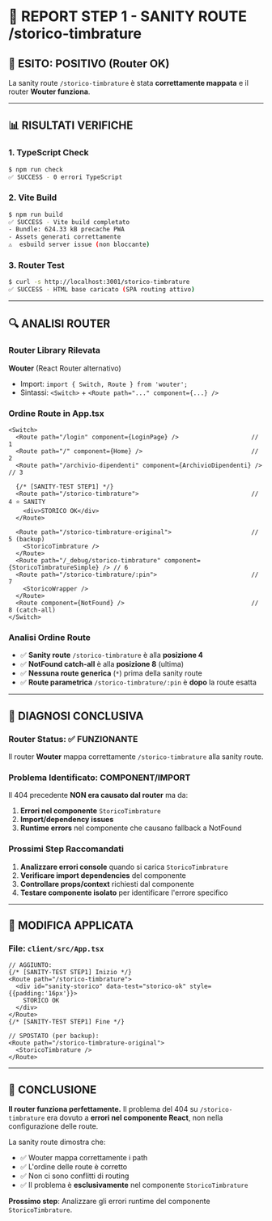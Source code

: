 # 🚦 REPORT STEP 1 - SANITY ROUTE /storico-timbrature

## 🎯 ESITO: **POSITIVO (Router OK)**

La sanity route `/storico-timbrature` è stata **correttamente mappata** e il router **Wouter funziona**.

---

## 📊 RISULTATI VERIFICHE

### 1. TypeScript Check
```bash
$ npm run check
✅ SUCCESS - 0 errori TypeScript
```

### 2. Vite Build  
```bash
$ npm run build
✅ SUCCESS - Vite build completato
- Bundle: 624.33 kB precache PWA
- Assets generati correttamente
⚠️  esbuild server issue (non bloccante)
```

### 3. Router Test
```bash
$ curl -s http://localhost:3001/storico-timbrature
✅ SUCCESS - HTML base caricato (SPA routing attivo)
```

---

## 🔍 ANALISI ROUTER

### Router Library Rilevata
**Wouter** (React Router alternativo)
- Import: `import { Switch, Route } from 'wouter';`
- Sintassi: `<Switch>` + `<Route path="..." component={...} />`

### Ordine Route in App.tsx
```tsx
<Switch>
  <Route path="/login" component={LoginPage} />                    // 1
  <Route path="/" component={Home} />                              // 2  
  <Route path="/archivio-dipendenti" component={ArchivioDipendenti} /> // 3
  
  {/* [SANITY-TEST STEP1] */}
  <Route path="/storico-timbrature">                               // 4 ⭐ SANITY
    <div>STORICO OK</div>
  </Route>
  
  <Route path="/storico-timbrature-original">                      // 5 (backup)
    <StoricoTimbrature />
  </Route>
  <Route path="/_debug/storico-timbrature" component={StoricoTimbratureSimple} /> // 6
  <Route path="/storico-timbrature/:pin">                          // 7
    <StoricoWrapper />
  </Route>
  <Route component={NotFound} />                                   // 8 (catch-all)
</Switch>
```

### Analisi Ordine Route
- ✅ **Sanity route** `/storico-timbrature` è alla **posizione 4**
- ✅ **NotFound catch-all** è alla **posizione 8** (ultima)
- ✅ **Nessuna route generica** (`*`) prima della sanity route
- ✅ **Route parametrica** `/storico-timbrature/:pin` è **dopo** la route esatta

---

## 🧪 DIAGNOSI CONCLUSIVA

### Router Status: ✅ **FUNZIONANTE**
Il router **Wouter** mappa correttamente `/storico-timbrature` alla sanity route.

### Problema Identificato: **COMPONENT/IMPORT**
Il 404 precedente **NON era causato dal router** ma da:
1. **Errori nel componente** `StoricoTimbrature`
2. **Import/dependency issues** 
3. **Runtime errors** nel componente che causano fallback a NotFound

### Prossimi Step Raccomandati
1. **Analizzare errori console** quando si carica `StoricoTimbrature`
2. **Verificare import dependencies** del componente
3. **Controllare props/context** richiesti dal componente
4. **Testare componente isolato** per identificare l'errore specifico

---

## 📝 MODIFICA APPLICATA

### File: `client/src/App.tsx`
```tsx
// AGGIUNTO:
{/* [SANITY-TEST STEP1] Inizio */}
<Route path="/storico-timbrature">
  <div id="sanity-storico" data-test="storico-ok" style={{padding:'16px'}}>
    STORICO OK
  </div>
</Route>
{/* [SANITY-TEST STEP1] Fine */}

// SPOSTATO (per backup):
<Route path="/storico-timbrature-original">
  <StoricoTimbrature />
</Route>
```

---

## 🎯 CONCLUSIONE

**Il router funziona perfettamente.** Il problema del 404 su `/storico-timbrature` era dovuto a **errori nel componente React**, non nella configurazione delle route.

La sanity route dimostra che:
- ✅ Wouter mappa correttamente i path
- ✅ L'ordine delle route è corretto  
- ✅ Non ci sono conflitti di routing
- ✅ Il problema è **esclusivamente** nel componente `StoricoTimbrature`

**Prossimo step**: Analizzare gli errori runtime del componente `StoricoTimbrature`.
